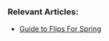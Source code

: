 ### Relevant Articles:
- [Guide to Flips For Spring](http://www.baeldung.com/guide-to-flips-for-spring/)
